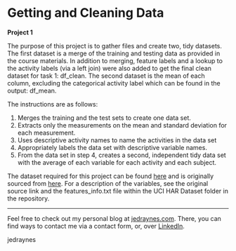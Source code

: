 # Getting and Cleaning Data


**Project 1**

The purpose of this project is to gather files and create two, tidy datasets. The first dataset is a merge of the training and testing data as provided in the course materials. In addition to merging, feature labels and a lookup to the activity labels (via a left join) were also added to get the final clean dataset for task 1: df_clean. The second dataset is the mean of each column, excluding the categorical activity label which can be found in the output: df_mean.

The instructions are as follows:
1. Merges the training and the test sets to create one data set.
2. Extracts only the measurements on the mean and standard deviation for each measurement. 
3. Uses descriptive activity names to name the activities in the data set
4. Appropriately labels the data set with descriptive variable names. 
5. From the data set in step 4, creates a second, independent tidy data set with the average of each variable for each activity and each subject.

The dataset required for this project can be found [here](https://d396qusza40orc.cloudfront.net/getdata%2Fprojectfiles%2FUCI%20HAR%20Dataset.zip) and is originally sourced from [here](http://archive.ics.uci.edu/ml/datasets/Human+Activity+Recognition+Using+Smartphones). For a description of the variables, see the original source link and the features_info.txt file within the UCI HAR Dataset folder in the repository.

---
Feel free to check out my personal blog at [jedraynes.com](https://www.jedraynes.com). There, you can find ways to contact me via a contact form, or, over [LinkedIn](https://www.linkedin.com/in/jedraynes/).

jedraynes
